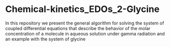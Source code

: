 # Chemical-kinetics_EDOs_2-Glycine
In this repository we present the general algorithm for solving the system of coupled differential equations that describe the behavior of the molar concentration of a molecule in aqueous solution under gamma radiation and an example with the system of glycine

